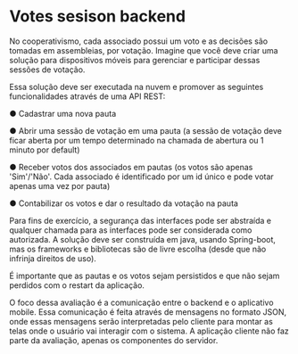 # Votes sesison backend

No cooperativismo, cada associado possui um voto e as decisões são tomadas em assembleias, por votação. Imagine que você deve criar uma solução para dispositivos móveis para gerenciar e participar dessas sessões de votação. 

Essa solução deve ser executada na nuvem e promover as seguintes funcionalidades através de uma API REST:

●	Cadastrar uma nova pauta

●	Abrir uma sessão de votação em uma pauta (a sessão de votação deve ficar aberta por um tempo determinado na chamada de abertura ou 1 minuto por default)

●	Receber votos dos associados em pautas (os votos são apenas 'Sim'/'Não'. Cada associado é identificado por um id único e pode votar apenas uma vez por pauta)

●	Contabilizar os votos e dar o resultado da votação na pauta

Para fins de exercício, a segurança das interfaces pode ser abstraída e qualquer chamada para as interfaces pode ser considerada como autorizada. A solução deve ser construída em java, usando Spring-boot, mas os frameworks e bibliotecas são de livre escolha (desde que não infrinja direitos de uso).

É importante que as pautas e os votos sejam persistidos e que não sejam perdidos com o restart da aplicação.

O foco dessa avaliação é a comunicação entre o backend e o aplicativo mobile. Essa comunicação é feita através de mensagens no formato JSON, onde essas mensagens serão interpretadas pelo cliente para montar as telas onde o usuário vai interagir com o sistema. A aplicação cliente não faz parte da avaliação, apenas os componentes do servidor.
